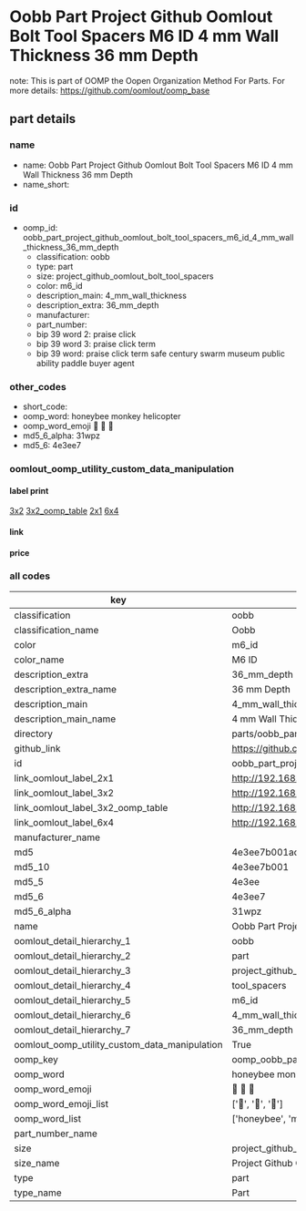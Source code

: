 # Oobb Part Project Github Oomlout Bolt Tool Spacers M6 ID 4 mm Wall Thickness 36 mm Depth  

note: This is part of OOMP the Oopen Organization Method For Parts. For more details: https://github.com/oomlout/oomp_base

##  part details
  







### name
* name: Oobb Part Project Github Oomlout Bolt Tool Spacers M6 ID 4 mm Wall Thickness 36 mm Depth
* name_short: 
### id
* oomp_id: oobb_part_project_github_oomlout_bolt_tool_spacers_m6_id_4_mm_wall_thickness_36_mm_depth
  * classification: oobb
  * type: part
  * size: project_github_oomlout_bolt_tool_spacers
  * color: m6_id
  * description_main: 4_mm_wall_thickness
  * description_extra: 36_mm_depth
  * manufacturer: 
  * part_number: 
  * bip 39 word 2: praise click
  * bip 39 word 3: praise click term
  * bip 39 word: praise click term safe century swarm museum public ability paddle buyer agent

### other_codes
* short_code: 
* oomp_word: honeybee monkey helicopter
* oomp_word_emoji :honeybee: :monkey: :helicopter:
* md5_6_alpha: 31wpz
* md5_6: 4e3ee7






### oomlout_oomp_utility_custom_data_manipulation
#### label print
[3x2](http://192.168.1.245:1112/?label=oomp%2031wpz)
[3x2_oomp_table](http://192.168.1.108:1112/?label=oomp%2031wpz)
[2x1](http://192.168.1.242:1112/?label=oomp%2031wpz)
[6x4](http://192.168.1.55:1112/?label=oomp%2031wpz)    

#### link

                              

#### price







### all codes 
| key | value |  
| --- | --- |  
| classification | oobb |  
| classification_name | Oobb |  
| color | m6_id |  
| color_name | M6 ID |  
| description_extra | 36_mm_depth |  
| description_extra_name | 36 mm Depth |  
| description_main | 4_mm_wall_thickness |  
| description_main_name | 4 mm Wall Thickness |  
| directory | parts/oobb_part_project_github_oomlout_bolt_tool_spacers_m6_id_4_mm_wall_thickness_36_mm_depth |  
| github_link | https://github.com/oomlout/oomlout_oomp_part_src/tree/main/parts/oobb_part_project_github_oomlout_bolt_tool_spacers_m6_id_4_mm_wall_thickness_36_mm_depth |  
| id | oobb_part_project_github_oomlout_bolt_tool_spacers_m6_id_4_mm_wall_thickness_36_mm_depth |  
| link_oomlout_label_2x1 | http://192.168.1.242:1112/?label=oomp%2031wpz |  
| link_oomlout_label_3x2 | http://192.168.1.245:1112/?label=oomp%2031wpz |  
| link_oomlout_label_3x2_oomp_table | http://192.168.1.108:1112/?label=oomp%2031wpz |  
| link_oomlout_label_6x4 | http://192.168.1.55:1112/?label=oomp%2031wpz |  
| manufacturer_name |  |  
| md5 | 4e3ee7b001ad12376d92bbe1becaad4c |  
| md5_10 | 4e3ee7b001 |  
| md5_5 | 4e3ee |  
| md5_6 | 4e3ee7 |  
| md5_6_alpha | 31wpz |  
| name | Oobb Part Project Github Oomlout Bolt Tool Spacers M6 ID 4 mm Wall Thickness 36 mm Depth |  
| oomlout_detail_hierarchy_1 | oobb |  
| oomlout_detail_hierarchy_2 | part |  
| oomlout_detail_hierarchy_3 | project_github_bolt |  
| oomlout_detail_hierarchy_4 | tool_spacers |  
| oomlout_detail_hierarchy_5 | m6_id |  
| oomlout_detail_hierarchy_6 | 4_mm_wall_thickness |  
| oomlout_detail_hierarchy_7 | 36_mm_depth |  
| oomlout_oomp_utility_custom_data_manipulation | True |  
| oomp_key | oomp_oobb_part_project_github_oomlout_bolt_tool_spacers_m6_id_4_mm_wall_thickness_36_mm_depth |  
| oomp_word | honeybee monkey helicopter |  
| oomp_word_emoji | :honeybee: :monkey: :helicopter: |  
| oomp_word_emoji_list | [':honeybee:', ':monkey:', ':helicopter:'] |  
| oomp_word_list | ['honeybee', 'monkey', 'helicopter'] |  
| part_number_name |  |  
| size | project_github_oomlout_bolt_tool_spacers |  
| size_name | Project Github Oomlout Bolt Tool Spacers |  
| type | part |  
| type_name | Part |  
